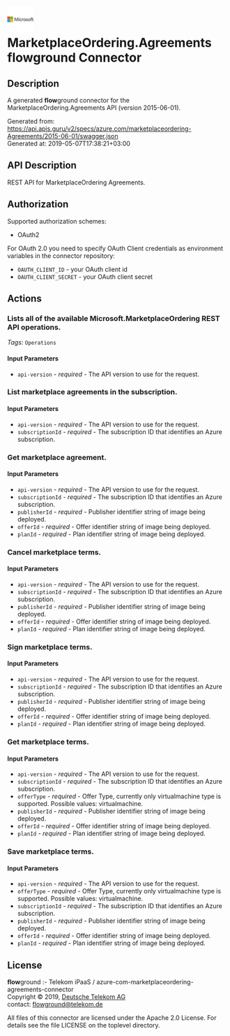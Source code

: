 # ![LOGO](logo.png) MarketplaceOrdering.Agreements **flow**ground Connector

## Description

A generated **flow**ground connector for the MarketplaceOrdering.Agreements API (version 2015-06-01).

Generated from: https://api.apis.guru/v2/specs/azure.com/marketplaceordering-Agreements/2015-06-01/swagger.json<br/>
Generated at: 2019-05-07T17:38:21+03:00

## API Description

REST API for MarketplaceOrdering Agreements.

## Authorization

Supported authorization schemes:
- OAuth2

For OAuth 2.0 you need to specify OAuth Client credentials as environment variables in the connector repository:
* `OAUTH_CLIENT_ID` - your OAuth client id
* `OAUTH_CLIENT_SECRET` - your OAuth client secret

## Actions

### Lists all of the available Microsoft.MarketplaceOrdering REST API operations.

*Tags:* `Operations`

#### Input Parameters
* `api-version` - _required_ - The API version to use for the request.

### List marketplace agreements in the subscription.

#### Input Parameters
* `api-version` - _required_ - The API version to use for the request.
* `subscriptionId` - _required_ - The subscription ID that identifies an Azure subscription.

### Get marketplace agreement.

#### Input Parameters
* `api-version` - _required_ - The API version to use for the request.
* `subscriptionId` - _required_ - The subscription ID that identifies an Azure subscription.
* `publisherId` - _required_ - Publisher identifier string of image being deployed.
* `offerId` - _required_ - Offer identifier string of image being deployed.
* `planId` - _required_ - Plan identifier string of image being deployed.

### Cancel marketplace terms.

#### Input Parameters
* `api-version` - _required_ - The API version to use for the request.
* `subscriptionId` - _required_ - The subscription ID that identifies an Azure subscription.
* `publisherId` - _required_ - Publisher identifier string of image being deployed.
* `offerId` - _required_ - Offer identifier string of image being deployed.
* `planId` - _required_ - Plan identifier string of image being deployed.

### Sign marketplace terms.

#### Input Parameters
* `api-version` - _required_ - The API version to use for the request.
* `subscriptionId` - _required_ - The subscription ID that identifies an Azure subscription.
* `publisherId` - _required_ - Publisher identifier string of image being deployed.
* `offerId` - _required_ - Offer identifier string of image being deployed.
* `planId` - _required_ - Plan identifier string of image being deployed.

### Get marketplace terms.

#### Input Parameters
* `api-version` - _required_ - The API version to use for the request.
* `subscriptionId` - _required_ - The subscription ID that identifies an Azure subscription.
* `offerType` - _required_ - Offer Type, currently only virtualmachine type is supported.
    Possible values: virtualmachine.
* `publisherId` - _required_ - Publisher identifier string of image being deployed.
* `offerId` - _required_ - Offer identifier string of image being deployed.
* `planId` - _required_ - Plan identifier string of image being deployed.

### Save marketplace terms.

#### Input Parameters
* `api-version` - _required_ - The API version to use for the request.
* `offerType` - _required_ - Offer Type, currently only virtualmachine type is supported.
    Possible values: virtualmachine.
* `subscriptionId` - _required_ - The subscription ID that identifies an Azure subscription.
* `publisherId` - _required_ - Publisher identifier string of image being deployed.
* `offerId` - _required_ - Offer identifier string of image being deployed.
* `planId` - _required_ - Plan identifier string of image being deployed.

## License

**flow**ground :- Telekom iPaaS / azure-com-marketplaceordering-agreements-connector<br/>
Copyright © 2019, [Deutsche Telekom AG](https://www.telekom.de)<br/>
contact: flowground@telekom.de

All files of this connector are licensed under the Apache 2.0 License. For details
see the file LICENSE on the toplevel directory.
